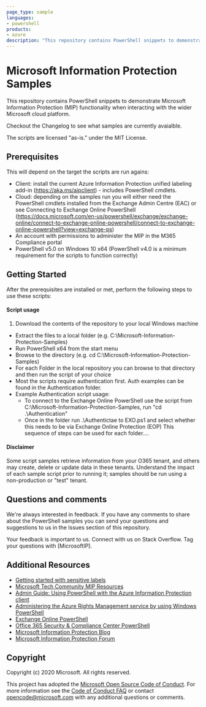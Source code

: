 ```yaml
---
page_type: sample
languages:
- powershell
products:
- azure
description: "This repository contains PowerShell snippets to demonstrate Microsoft Information Protection (MIP) functionality when interacting with the wider Microsoft cloud platform."
---
```



# Microsoft Information Protection Samples

This repository contains PowerShell snippets to demonstrate Microsoft Information Protection (MIP) functionality when interacting with the wider Microsoft cloud platform.

Checkout the Changelog to see what samples are currently avaialble.

The scripts are licensed "as-is." under the MIT License.

## Prerequisites
This will depend on the target the scripts are run agains:
* Client: install the current Azure Information Protection unified labeling add-in (https://aka.ms/aipclient) - includes PowerShell cmdlets.
* Cloud: depending on the samples run you will either need the PowerShell cmdlets installed from the Exchange Admin Centre (EAC) or
see Connecting to Exchange Online PowerShell (https://docs.microsoft.com/en-us/powershell/exchange/exchange-online/connect-to-exchange-online-powershell/connect-to-exchange-online-powershell?view=exchange-ps)
* An account with permissions to administer the MIP in the M365 Compliance portal
* PowerShell v5.0 on Windows 10 x64 (PowerShell v4.0 is a minimum requirement for the scripts to function correctly)

## Getting Started
After the prerequisites are installed or met, perform the following steps to use these scripts:

#### Script usage

1. Download the contents of the repository to your local Windows machine
  * Extract the files to a local folder (e.g. C:\Microsoft-Information-Protection-Samples)
  * Run PowerShell x64 from the start menu
  * Browse to the directory (e.g. cd C:\Microsoft-Information-Protection-Samples)
  * For each Folder in the local repository you can browse to that directory and then run the script of your choice
  * Most the scripts require authentication first. Auth examples can be found in the Authentication folder.
  * Example Authentication script usage:
    * To connect to the Exchange Online PowerShell use the script from C:\Microsoft-Information-Protection-Samples, run "cd .\Authentication\"
    * Once in the folder run .\Authentictae to EXO.ps1 and select whether this needs to be via Exchange Online Protection (EOP)
    This sequence of steps can be used for each folder....

#### Disclaimer

Some script samples retrieve information from your O365 tenant, and others may create, delete or update data in these tenants.  Understand the impact of each sample script prior to running it; samples should be run using a non-production or "test" tenant. 

## Questions and comments

We're always interested in feedback. If you have any comments to share about the PowerShell samples you can send your questions and suggestions to us in the Issues section of this repository.

Your feedback is important to us. Connect with us on Stack Overflow. Tag your questions with [MicrosoftIP].


## Additional Resources
* [Getting started with sensitive labels](https://aka.ms/MIPC/GettingStarted)
* [Microsoft Tech Community MIP Resources](https://aka.ms/MIPC/CommunityResources)
* [Admin Guide: Using PowerShell with the Azure Information Protection client](https://docs.microsoft.com/en-us/azure/information-protection/rms-client/client-admin-guide-powershell)
* [Administering the Azure Rights Management service by using Windows PowerShell](https://docs.microsoft.com/en-us/azure/information-protection/administer-powershell)
* [Exchange Online PowerShell](https://docs.microsoft.com/en-us/powershell/exchange/exchange-online/exchange-online-powershell?view=exchange-ps)
* [Office 365 Security & Compliance Center PowerShell](https://docs.microsoft.com/en-gb/powershell/exchange/office-365-scc/office-365-scc-powershell?view=exchange-ps)
* [Microsoft Information Protection Blog](https://aka.ms/MIPblog)
* [Microsoft Information Protection Forum](https://aka.ms/askMIPteam)

## Copyright
Copyright (c) 2020 Microsoft. All rights reserved.

This project has adopted the [Microsoft Open Source Code of Conduct](https://opensource.microsoft.com/codeofconduct/). For more information see the [Code of Conduct FAQ](https://opensource.microsoft.com/codeofconduct/faq/) or contact [opencode@microsoft.com](mailto:opencode@microsoft.com) with any additional questions or comments. 
